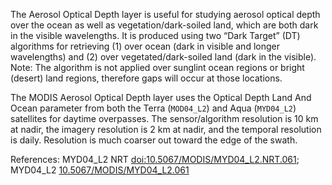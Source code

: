 The Aerosol Optical Depth layer is useful for studying aerosol optical depth over the ocean as well as vegetation/dark-soiled land, which are both dark in the visible wavelengths. It is produced using two “Dark Target” (DT) algorithms for retrieving (1) over ocean (dark in visible and longer wavelengths) and (2) over vegetated/dark-soiled land (dark in the visible). Note: The algorithm is not applied over sunglint ocean regions or bright (desert) land regions, therefore gaps will occur at those locations.

The MODIS Aerosol Optical Depth layer uses the Optical Depth Land And Ocean parameter from both the Terra (`MOD04_L2`) and Aqua (`MYD04_L2`) satellites for daytime overpasses. The sensor/algorithm resolution is 10 km at nadir, the imagery resolution is 2 km at nadir, and the temporal resolution is daily. Resolution is much coarser out toward the edge of the swath.

References: MYD04_L2 NRT [doi:10.5067/MODIS/MYD04_L2.NRT.061](https://doi.org/10.5067/MODIS/MYD04_L2.NRT.061); MYD04_L2 [10.5067/MODIS/MYD04_L2.061](https://doi.org/10.5067/MODIS/MYD04_L2.061)